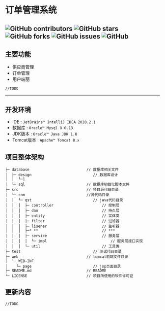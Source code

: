 # 订单管理系统
![GitHub contributors](https://img.shields.io/github/contributors/ac-fan/order-manger-system?style=for-the-badge)
![GitHub stars](https://img.shields.io/github/stars/ac-fan/order-manger-system?color=ffd700&style=for-the-badge)
![GitHub forks](https://img.shields.io/github/forks/ac-fan/order-manger-system?color=60c5ba&style=for-the-badge)
![GitHub issues](https://img.shields.io/github/issues/ac-fan/order-manger-system?color=1E90FF&style=for-the-badge)
![GitHub](https://img.shields.io/github/license/ac-fan/order-manger-system?style=for-the-badge)
---
## 主要功能
* 供应商管理
* 订单管理
* 用户端丽
```
//TODO
```

---
## 开发环境
- IDE : `JetBrains™ IntelliJ IDEA 2020.2.1`
- 数据库 : `Oracle™ Mysql 8.0.13`
- JDK版本 : `Oracle™ Java JDK 1.8`
- Tomcat版本 : `Apache™ Tomcat 8.x`

## 项目整体架构
```
├─ database                          // 数据库相关文件
│  ├─ design				            // 数据库设计
│  │  └─1
│  └─ sql                            // 数据库初始化脚本文件
├─ src                               // 项目源代码目录
│  └─ com                            //源代码目录
│  │  └─ qst                            // java代码目录
│  │  │  ├─ controller                      // 控制层
│  │  │  ├─ dao                             // 持久层
│  │  │  ├─ entity                          // 实体类
│  │  │  ├─ filter                          // 过滤器
│  │  │  ├─ lisener                         // 监听器
│  │  │  ├─* **                             // ***
│  │  │  ├─ service                         // 服务层
│  │  │  │  └─ impl                             // 服务层接口实现
│  │  │  └─ util                            // 工具类
├─ test                                 // 测试代码目录
├─ web                               // tomcat前端文件目录
│  └─ WEB-INF
│    └─ page                            // jsp页面目录 
├─ README.md                         // README
└─ LICENSE                           // 项目所使用的软件许可证
```

## 更新内容
```
//TODO
```

